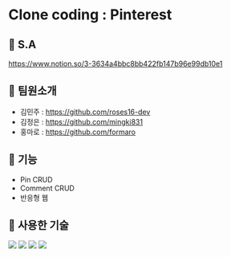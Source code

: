 # Clone coding : Pinterest
## 📌 S.A
https://www.notion.so/3-3634a4bbc8bb422fb147b96e99db10e1

## 📌 팀원소개
- 김민주 : https://github.com/roses16-dev
- 김정은 : https://github.com/mingki831
- 홍마로 : https://github.com/formaro

## 📌 기능
- Pin CRUD
- Comment CRUD
- 반응형 웹

## 📌 사용한 기술
![](https://img.shields.io/badge/-Redux-red?logo=Redux)
![](https://img.shields.io/badge/-Redux_Tool_kit-orange?logo=Redux)
![](https://img.shields.io/badge/-Axios-yellowgreen?logo=Axios)
![](https://img.shields.io/badge/-thunk-green)
